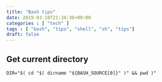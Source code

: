 ```yaml
---
title: "Bash tips"
date: 2019-03-18T21:34:36+09:00
categories : [ "tech" ]
tags : [ "bash", "tips", "shell", "sh", "tips"]
draft: false
---
```


## Get current directory

```
DIR="$( cd "$( dirname "${BASH_SOURCE[0]}" )" && pwd )"
```